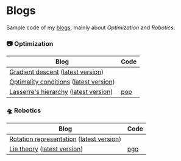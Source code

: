 # Blogs
Sample code of my [blogs](https://dgbshien.com/), mainly about *Optimization* and *Robotics*.

### :camera: Optimization
| Blog | Code |
| - | - |
| [Gradient descent](https://dgbshien.com/docs/blogs/gradient-descent.pdf) ([latest version](https://github.com/doggydoggy0101/doggydoggy0101.github.io/blob/develop/docs/blogs/gradient-descent.pdf)) | |
| [Optimality conditions](https://dgbshien.com/docs/blogs/optimality-conditions.pdf) ([latest version](https://github.com/doggydoggy0101/doggydoggy0101.github.io/blob/develop/docs/blogs/optimality-conditions.pdf)) | |
| [Lasserre's hierarchy](https://dgbshien.com/docs/blogs/lasserre-hierarchy.pdf) ([latest version](https://github.com/doggydoggy0101/doggydoggy0101.github.io/blob/develop/docs/blogs/lasserre-hierarchy.pdf)) | [pop](pop/) |

### :flying_saucer: Robotics
| Blog | Code |
| - | - |
| [Rotation representation](https://dgbshien.com/docs/blogs/rotation-representation.pdf) ([latest version](https://github.com/doggydoggy0101/doggydoggy0101.github.io/blob/develop/docs/blogs/rotation-representation.pdf)) | |
| [Lie theory](https://dgbshien.com/docs/blogs/lie-theory.pdf) ([latest version](https://github.com/doggydoggy0101/doggydoggy0101.github.io/blob/develop/docs/blogs/lie-theory.pdf)) | [pgo](pgo/) |